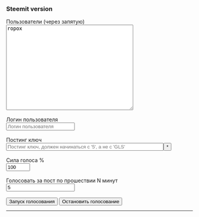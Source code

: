 <h3>Steemit version</h3>

<style>

img {
    width:22px;
    float:left; 
     margin:0;
}
label { display: block; width: 400px; }
</style>          

          
<div id="options" class="login">
<div>
    <label>Пользователи (через запятую)<br>
    <textarea id="voteaccounts" required rows="15" cols="40" placeholder="Аккаунты за которые голосовать. Через запятую" onkeyup="showAccounts(this)">ropox</textarea></label>
    <br>
    <label>Логин пользователя<br>
    <input id="username" type="text" required class="text" name="username" placeholder="Логин пользователя"></label>
    <br>
    <label for="k">Постинг ключ</label>
    <input id="k" type="password" required class="text" name="password" placeholder="Постинг ключ, должен начинаться с '5', а не с 'GLS'" size="50"><button onclick="toggleKey()" title="Показать ключ">*</button><br>
    <br>
    <label>Сила голоса %<br>
    <input id="votepower" type="number" class="text" value="100" name="text" min="0" max="100" size="15" placeholder="Сила голоса %"></label>
    <br>
    <label>Голосовать за пост по прошествии N минут<br>
    <input id="delay" type="number" class="text" value="5" name="text" min="0" size="15" placeholder="Задержка мин."></label>
    <input id="debug" type="hidden" value="off"/>
</div>
<br>
<button onclick="startVoting()" class="signin">
Запуск голосования
</button>
<button onclick="stopVoting()" class="signin">
Остaновить голосование
</button>
<div id="progress"></div>
<hr>
</div>
<div id="accounts_view"></div>
<div id="nicedata"></div>


<script src="steem.min.js"></script>
<script src="votebot.js" onload="recoverData()"></script>

